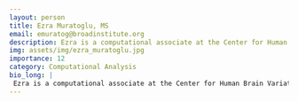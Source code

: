 ```yaml
---
layout: person
title: Ezra Muratoglu, MS
email: emuratog@broadinstitute.org
description: Ezra is a computational associate at the Center for Human Brain Variation. He is interested in complex, self-organizing systems and numerical methods for data analysis, particularly spectral methods ...
img: assets/img/ezra_muratoglu.jpg
importance: 12
category: Computational Analysis
bio_long: |
 Ezra is a computational associate at the Center for Human Brain Variation. He is interested in complex, self-organizing systems and numerical methods for data analysis, particularly spectral methods and matrix factorization. His work focuses on approaches to understanding variation in human brains using single-cell gene expression data.
---
```

